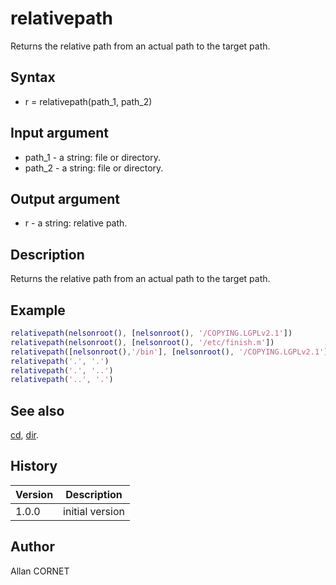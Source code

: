 

# relativepath

Returns the relative path from an actual path to the target path.

## Syntax

- r = relativepath(path_1, path_2)

## Input argument

 - path_1 - a string: file or directory.
 - path_2 - a string: file or directory.

## Output argument

 - r - a string: relative path.

## Description


  <p>Returns the relative path from an actual path to the target path.</p>


## Example

```matlab
relativepath(nelsonroot(), [nelsonroot(), '/COPYING.LGPLv2.1'])
relativepath(nelsonroot(), [nelsonroot(), '/etc/finish.m'])
relativepath([nelsonroot(),'/bin'], [nelsonroot(), '/COPYING.LGPLv2.1'])
relativepath('.', '.')
relativepath('.', '..')
relativepath('..', '.')
```

## See also

[cd](cd.md), [dir](dir.md).
## History

|Version|Description|
|------|------|
|1.0.0|initial version|


## Author

Allan CORNET



